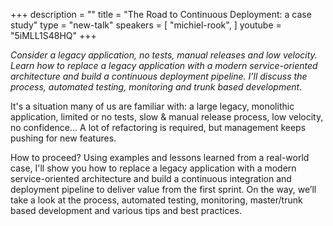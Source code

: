 +++
description = ""
title = "The Road to Continuous Deployment: a case study"
type = "new-talk"
speakers = [
        "michiel-rook",
]
youtube = "5iMLL1S48HQ"
+++
<p><em>Consider a legacy application, no tests, manual releases and low velocity.<br>Learn how to replace a legacy application with a modern service-oriented architecture and build a continuous deployment pipeline. I’ll discuss the process, automated testing, monitoring and trunk based development.</em></p>

<p>It's a situation many of us are familiar with: a large legacy, monolithic application, limited or no tests, slow & manual release process, low velocity, no confidence...  A lot of refactoring is required, but management keeps pushing for new features.</p>

<p>How to proceed? Using examples and lessons learned from a real-world case, I'll show you how to replace a legacy application with a modern service-oriented architecture and build a continuous integration and deployment pipeline to deliver value from the first sprint. On the way, we’ll take a look at the process, automated testing, monitoring, master/trunk based development and various tips and best practices.</p>